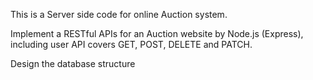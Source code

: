 This is a Server side code for online Auction system.

Implement a RESTful APIs for an Auction website by Node.js (Express), including user API covers GET, POST, DELETE and PATCH.

Design the database structure


